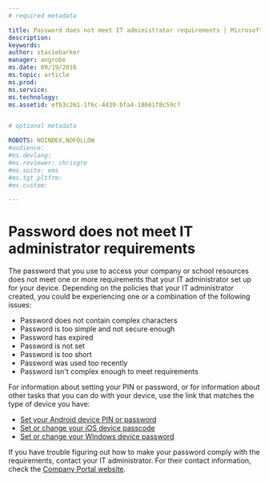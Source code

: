 ```yaml
---
# required metadata

title: Password does not meet IT administrator requirements | Microsoft Intune
description:
keywords:
author: staciebarker
manager: angrobe
ms.date: 09/19/2016
ms.topic: article
ms.prod:
ms.service:
ms.technology:
ms.assetid: efb3c261-1f6c-4d39-bfa4-18661f8c59c7


# optional metadata

ROBOTS: NOINDEX,NOFOLLOW
#audience:
#ms.devlang:
#ms.reviewer: chrisgre
#ms.suite: ems
#ms.tgt_pltfrm:
#ms.custom:

---
```


# Password does not meet IT administrator requirements

The password that you use to access your company or school resources does not meet one or more requirements that your IT administrator set up for your device. Depending on the policies that your IT administrator created, you could be experiencing one or a combination of the following issues:

- Password does not contain complex characters
- Password is too simple and not secure enough
- Password has expired
- Password is not set
- Password is too short
- Password was used too recently
- Password isn't complex enough to meet requirements

For information about setting your PIN or password, or for information about other tasks that you can do with your device, use the link that matches the type of device you have:

- [Set your Android device PIN or password](set-your-pin-or-password-android.md)
- [Set or change your iOS device passcode](set-or-change-your-passcode-ios.md)
- [Set or change your Windows device password](set-or-change-your-password-windows.md)

If you have trouble figuring out how to make your password comply with the requirements, contact your IT administrator. For their contact information, check the [Company Portal website](http://portal.manage.microsoft.com).

